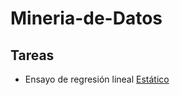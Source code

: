 # Mineria-de-Datos

## Tareas
* Ensayo de regresión lineal [Estático](https://nbviewer.jupyter.org/github/jdarizasa/Mineria-de-Datos/blob/main/Tareas/Regresion%20Lineal%20Ensayo.ipynb)
